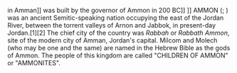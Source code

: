 in Amman]] was built by the governor of Ammon in 200 BC]] ]] AMMON (; ) was an ancient Semitic-speaking nation occupying the east of the Jordan River, between the torrent valleys of Arnon and Jabbok, in present-day Jordan.[1][2] The chief city of the country was _Rabbah_ or _Rabbath Ammon_, site of the modern city of Amman, Jordan's capital. Milcom and Molech (who may be one and the same) are named in the Hebrew Bible as the gods of Ammon. The people of this kingdom are called "CHILDREN OF AMMON" or "AMMONITES".
